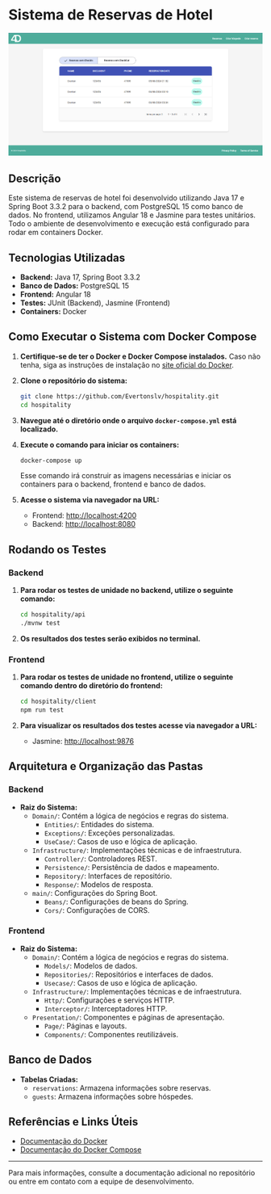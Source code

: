 # Sistema de Reservas de Hotel
![Imagem do Sistema](https://github.com/Evertonslv/hospitality/blob/main/system-image.png)

## Descrição

Este sistema de reservas de hotel foi desenvolvido utilizando Java 17 e Spring Boot 3.3.2 para o backend, com PostgreSQL 15 como banco de dados. No frontend, utilizamos Angular 18 e Jasmine para testes unitários. Todo o ambiente de desenvolvimento e execução está configurado para rodar em containers Docker.

## Tecnologias Utilizadas

- **Backend:** Java 17, Spring Boot 3.3.2
- **Banco de Dados:** PostgreSQL 15
- **Frontend:** Angular 18
- **Testes:** JUnit (Backend), Jasmine (Frontend)
- **Containers:** Docker

## Como Executar o Sistema com Docker Compose

1. **Certifique-se de ter o Docker e Docker Compose instalados.** Caso não tenha, siga as instruções de instalação no [site oficial do Docker](https://docs.docker.com/get-docker/).

2. **Clone o repositório do sistema:**

    ```bash
    git clone https://github.com/Evertonslv/hospitality.git
    cd hospitality
    ```

3. **Navegue até o diretório onde o arquivo `docker-compose.yml` está localizado.**

4. **Execute o comando para iniciar os containers:**

    ```bash
    docker-compose up
    ```

   Esse comando irá construir as imagens necessárias e iniciar os containers para o backend, frontend e banco de dados.

5. **Acesse o sistema via navegador na URL:**

    - Frontend: [http://localhost:4200](http://localhost:4200)
    - Backend: [http://localhost:8080](http://localhost:8080)

## Rodando os Testes

### Backend

1. **Para rodar os testes de unidade no backend, utilize o seguinte comando:**

    ```bash
    cd hospitality/api
    ./mvnw test
    ```

2. **Os resultados dos testes serão exibidos no terminal.**


### Frontend

1. **Para rodar os testes de unidade no frontend, utilize o seguinte comando dentro do diretório do frontend:**

    ```bash
    cd hospitality/client
    npm run test
    ```

2. **Para visualizar os resultados dos testes acesse via navegador a URL:**
    - Jasmine: [http://localhost:9876](http://localhost:9876)

## Arquitetura e Organização das Pastas

### Backend

- **Raiz do Sistema:**
  - `Domain/`: Contém a lógica de negócios e regras do sistema.
    - `Entities/`: Entidades do sistema.
    - `Exceptions/`: Exceções personalizadas.
    - `UseCase/`: Casos de uso e lógica de aplicação.
  - `Infrastructure/`: Implementações técnicas e de infraestrutura.
    - `Controller/`: Controladores REST.
    - `Persistence/`: Persistência de dados e mapeamento.
    - `Repository/`: Interfaces de repositório.
    - `Response/`: Modelos de resposta.
  - `main/`: Configurações do Spring Boot.
    - `Beans/`: Configurações de beans do Spring.
    - `Cors/`: Configurações de CORS.

### Frontend

- **Raiz do Sistema:**
  - `Domain/`: Contém a lógica de negócios e regras do sistema.
    - `Models/`: Modelos de dados.
    - `Repositories/`: Repositórios e interfaces de dados.
    - `Usecase/`: Casos de uso e lógica de aplicação.
  - `Infrastructure/`: Implementações técnicas e de infraestrutura.
    - `Http/`: Configurações e serviços HTTP.
    - `Interceptor/`: Interceptadores HTTP.
  - `Presentation/`: Componentes e páginas de apresentação.
    - `Page/`: Páginas e layouts.
    - `Components/`: Componentes reutilizáveis.

## Banco de Dados

- **Tabelas Criadas:**
  - `reservations`: Armazena informações sobre reservas.
  - `guests`: Armazena informações sobre hóspedes.

## Referências e Links Úteis

- [Documentação do Docker](https://docs.docker.com/get-docker/)
- [Documentação do Docker Compose](https://docs.docker.com/compose/)

---

Para mais informações, consulte a documentação adicional no repositório ou entre em contato com a equipe de desenvolvimento.

